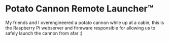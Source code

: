 # Potato Cannon Remote Launcher™️
My friends and I overengineered a potato cannon while up at a cabin, this is the Raspberry Pi webserver and firmware responsible for allowing us to safely launch the cannon from afar :)

